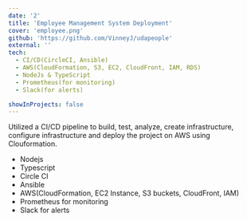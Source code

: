 ```yaml
---
date: '2'
title: 'Employee Management System Deployment'
cover: 'employee.png'
github: 'https://github.com/VinneyJ/udapeople'
external: ''
tech:
  - CI/CD(CircleCI, Ansible)
  - AWS(CloudFormation, S3, EC2, CloudFront, IAM, RDS)
  - NodeJs & TypeScript
  - Prometheus(for monitoring)
  - Slack(for alerts)

showInProjects: false
---
```


Utilized a CI/CD pipeline to build, test, analyze, create infrastructure, configure infrastructure and deploy the project on AWS using Clouformation.


- Nodejs
- Typescript
- Circle CI
- Ansible
- AWS(CloudFormation, EC2 Instance, S3 buckets, CloudFront, IAM)
- Prometheus for monitoring
- Slack for alerts
